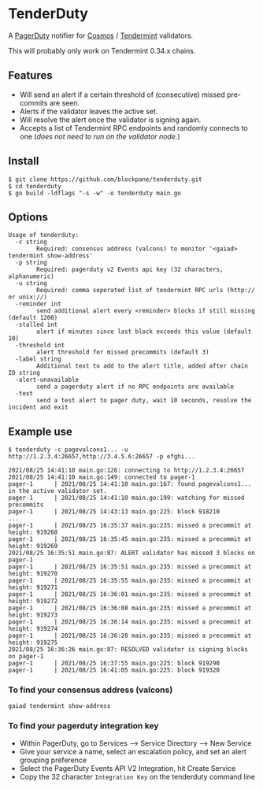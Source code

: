 # TenderDuty

A [PagerDuty](https://github.com/PagerDuty/go-pagerduty) notifier for [Cosmos](https://github.com/cosmos/cosmos-sdk) / [Tendermint](https://github.com/tendermint/tendermint) validators.

This will probably only work on Tendermint 0.34.x chains.

## Features

- Will send an alert if a certain threshold of (consecutive) missed pre-commits are seen.
- Alerts if the validator leaves the active set.
- Will resolve the alert once the validator is signing again.
- Accepts a list of Tendermint RPC endpoints and randomly connects to one (_does not need to run on the validator node._)

## Install

```shell
$ git clone https://github.com/blockpane/tenderduty.git
$ cd tenderduty
$ go build -ldflags "-s -w" -o tenderduty main.go
```

## Options

```text
Usage of tenderduty:
  -c string
        Required: consensus address (valcons) to monitor '<gaiad> tendermint show-address'
  -p string
        Required: pagerduty v2 Events api key (32 characters, alphanumeric)
  -u string
        Required: comma seperated list of tendermint RPC urls (http:// or unix://)
  -reminder int
        send additional alert every <reminder> blocks if still missing (default 1200)
  -stalled int
        alert if minutes since last block exceeds this value (default 10)
  -threshold int
        alert threshold for missed precommits (default 3)
  -label string
        Additional text to add to the alert title, added after chain ID string
  -alert-unavailable
        send a pagerduty alert if no RPC endpoints are available
  -test
        send a test alert to pager duty, wait 10 seconds, resolve the incident and exit
```

## Example use

```shell
$ tenderduty -c pagevalcons1... -u http://1.2.3.4:26657,http://3.4.5.6:26657 -p efghi...

2021/08/25 14:41:10 main.go:126: connecting to http://1.2.3.4:26657
2021/08/25 14:41:10 main.go:149: connected to pager-1
pager-1      | 2021/08/25 14:41:10 main.go:167: found pagevalcons1... in the active validator set.
pager-1      | 2021/08/25 14:41:10 main.go:199: watching for missed precommits
pager-1      | 2021/08/25 14:43:13 main.go:225: block 918210
...
pager-1      | 2021/08/25 16:35:37 main.go:235: missed a precommit at height: 919268
pager-1      | 2021/08/25 16:35:45 main.go:235: missed a precommit at height: 919269
2021/08/25 16:35:51 main.go:87: ALERT validator has missed 3 blocks on pager-1
pager-1      | 2021/08/25 16:35:51 main.go:235: missed a precommit at height: 919270
pager-1      | 2021/08/25 16:35:55 main.go:235: missed a precommit at height: 919271
pager-1      | 2021/08/25 16:36:01 main.go:235: missed a precommit at height: 919272
pager-1      | 2021/08/25 16:36:08 main.go:235: missed a precommit at height: 919273
pager-1      | 2021/08/25 16:36:14 main.go:235: missed a precommit at height: 919274
pager-1      | 2021/08/25 16:36:20 main.go:235: missed a precommit at height: 919275
2021/08/25 16:36:26 main.go:87: RESOLVED validator is signing blocks on pager-1
pager-1      | 2021/08/25 16:37:55 main.go:225: block 919290
pager-1      | 2021/08/25 16:41:05 main.go:225: block 919320
```

### To find your consensus address (valcons)

```shell
gaiad tendermint show-address
```

### To find your pagerduty integration key

- Within PagerDuty, go to Services --> Service Directory --> New Service
- Give your service a name, select an escalation policy, and set an alert grouping preference
- Select the PagerDuty Events API V2 Integration, hit Create Service
- Copy the 32 character `Integration Key` on the tenderduty command line

